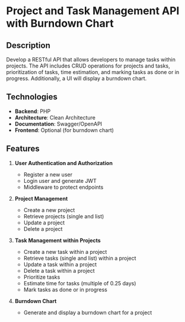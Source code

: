 # Project and Task Management API with Burndown Chart

## Description

Develop a RESTful API that allows developers to manage tasks within projects. The API includes CRUD operations for projects and tasks, prioritization of tasks, time estimation, and marking tasks as done or in progress. Additionally, a UI will display a burndown chart.

## Technologies

- **Backend**: PHP
- **Architecture**: Clean Architecture
- **Documentation**: Swagger/OpenAPI
- **Frontend**: Optional (for burndown chart)

## Features

1. **User Authentication and Authorization**
    - Register a new user
    - Login user and generate JWT
    - Middleware to protect endpoints

2. **Project Management**
    - Create a new project
    - Retrieve projects (single and list)
    - Update a project
    - Delete a project

3. **Task Management within Projects**
    - Create a new task within a project
    - Retrieve tasks (single and list) within a project
    - Update a task within a project
    - Delete a task within a project
    - Prioritize tasks
    - Estimate time for tasks (multiple of 0.25 days)
    - Mark tasks as done or in progress

4. **Burndown Chart**
    - Generate and display a burndown chart for a project
